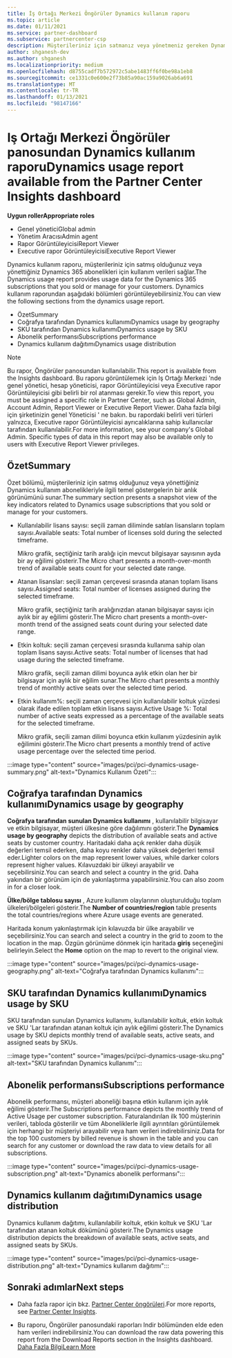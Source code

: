 ```yaml
---
title: İş Ortağı Merkezi Öngörüler Dynamics kullanım raporu
ms.topic: article
ms.date: 01/11/2021
ms.service: partner-dashboard
ms.subservice: partnercenter-csp
description: Müşterileriniz için satmanız veya yönetmeniz gereken Dynamics aboneliklerinin kullanımı hakkında daha fazla bilgi alabilirsiniz.
author: shganesh-dev
ms.author: shganesh
ms.localizationpriority: medium
ms.openlocfilehash: d8755cadf7b572972c5abe1483ff6f0be98a1eb8
ms.sourcegitcommit: ce1331c0e600e2f73b85a90ac159a9026ab6a691
ms.translationtype: MT
ms.contentlocale: tr-TR
ms.lasthandoff: 01/13/2021
ms.locfileid: "98147166"
---
```

# <a name="dynamics-usage-report-available-from-the-partner-center-insights-dashboard"></a><span data-ttu-id="3e297-103">Iş Ortağı Merkezi Öngörüler panosundan Dynamics kullanım raporu</span><span class="sxs-lookup"><span data-stu-id="3e297-103">Dynamics usage report available from the Partner Center Insights dashboard</span></span>

<span data-ttu-id="3e297-104">**Uygun roller**</span><span class="sxs-lookup"><span data-stu-id="3e297-104">**Appropriate roles**</span></span>
- <span data-ttu-id="3e297-105">Genel yönetici</span><span class="sxs-lookup"><span data-stu-id="3e297-105">Global admin</span></span>
- <span data-ttu-id="3e297-106">Yönetim Aracısı</span><span class="sxs-lookup"><span data-stu-id="3e297-106">Admin agent</span></span>
- <span data-ttu-id="3e297-107">Rapor Görüntüleyicisi</span><span class="sxs-lookup"><span data-stu-id="3e297-107">Report Viewer</span></span>
- <span data-ttu-id="3e297-108">Executive rapor Görüntüleyicisi</span><span class="sxs-lookup"><span data-stu-id="3e297-108">Executive Report Viewer</span></span>

<span data-ttu-id="3e297-109">Dynamics kullanım raporu, müşterileriniz için satmış olduğunuz veya yönettiğiniz Dynamics 365 abonelikleri için kullanım verileri sağlar.</span><span class="sxs-lookup"><span data-stu-id="3e297-109">The Dynamics usage report provides usage data for the Dynamics 365 subscriptions that you sold or manage for your customers.</span></span> <span data-ttu-id="3e297-110">Dynamics kullanım raporundan aşağıdaki bölümleri görüntüleyebilirsiniz.</span><span class="sxs-lookup"><span data-stu-id="3e297-110">You can view the following sections from the dynamics usage report.</span></span>

- <span data-ttu-id="3e297-111">Özet</span><span class="sxs-lookup"><span data-stu-id="3e297-111">Summary</span></span>
- <span data-ttu-id="3e297-112">Coğrafya tarafından Dynamics kullanımı</span><span class="sxs-lookup"><span data-stu-id="3e297-112">Dynamics usage by geography</span></span>
- <span data-ttu-id="3e297-113">SKU tarafından Dynamics kullanımı</span><span class="sxs-lookup"><span data-stu-id="3e297-113">Dynamics usage by SKU</span></span>
- <span data-ttu-id="3e297-114">Abonelik performansı</span><span class="sxs-lookup"><span data-stu-id="3e297-114">Subscriptions performance</span></span>
- <span data-ttu-id="3e297-115">Dynamics kullanım dağıtımı</span><span class="sxs-lookup"><span data-stu-id="3e297-115">Dynamics usage distribution</span></span>

 > [!NOTE]
 > <span data-ttu-id="3e297-116">Bu rapor, Öngörüler panosundan kullanılabilir.</span><span class="sxs-lookup"><span data-stu-id="3e297-116">This report is available from the Insights dashboard.</span></span> <span data-ttu-id="3e297-117">Bu raporu görüntülemek için Iş Ortağı Merkezi 'nde genel yönetici, hesap yöneticisi, rapor Görüntüleyicisi veya Executive rapor Görüntüleyicisi gibi belirli bir rol atanması gerekir.</span><span class="sxs-lookup"><span data-stu-id="3e297-117">To view this report, you must be assigned a specific role in Partner Center, such as Global Admin, Account Admin, Report Viewer or Executive Report Viewer.</span></span> <span data-ttu-id="3e297-118">Daha fazla bilgi için şirketinizin genel Yöneticisi ' ne bakın. bu rapordaki belirli veri türleri yalnızca, Executive rapor Görüntüleyicisi ayrıcalıklarına sahip kullanıcılar tarafından kullanılabilir.</span><span class="sxs-lookup"><span data-stu-id="3e297-118">For more information, see your company's Global Admin. Specific types of data in this report may also be available only to users with Executive Report Viewer privileges.</span></span>

## <a name="summary"></a><span data-ttu-id="3e297-119">Özet</span><span class="sxs-lookup"><span data-stu-id="3e297-119">Summary</span></span>

<span data-ttu-id="3e297-120">Özet bölümü, müşterileriniz için satmış olduğunuz veya yönettiğiniz Dynamics kullanım abonelikleriyle ilgili temel göstergelerin bir anlık görünümünü sunar.</span><span class="sxs-lookup"><span data-stu-id="3e297-120">The summary section presents a snapshot view of the key indicators related to Dynamics usage subscriptions that you sold or manage for your customers.</span></span>  

- <span data-ttu-id="3e297-121">Kullanılabilir lisans sayısı: seçili zaman diliminde satılan lisansların toplam sayısı.</span><span class="sxs-lookup"><span data-stu-id="3e297-121">Available seats: Total number of licenses sold during the selected timeframe.</span></span>

   <span data-ttu-id="3e297-122">Mikro grafik, seçtiğiniz tarih aralığı için mevcut bilgisayar sayısının ayda bir ay eğilimi gösterir.</span><span class="sxs-lookup"><span data-stu-id="3e297-122">The Micro chart presents a month-over-month trend of available seats count for your selected date range.</span></span>

- <span data-ttu-id="3e297-123">Atanan lisanslar: seçili zaman çerçevesi sırasında atanan toplam lisans sayısı.</span><span class="sxs-lookup"><span data-stu-id="3e297-123">Assigned seats: Total number of licenses assigned during the selected timeframe.</span></span>

   <span data-ttu-id="3e297-124">Mikro grafik, seçtiğiniz tarih aralığınızdan atanan bilgisayar sayısı için aylık bir ay eğilimi gösterir.</span><span class="sxs-lookup"><span data-stu-id="3e297-124">The Micro chart presents a month-over-month trend of the assigned seats count during your selected date range.</span></span>

- <span data-ttu-id="3e297-125">Etkin koltuk: seçili zaman çerçevesi sırasında kullanıma sahip olan toplam lisans sayısı.</span><span class="sxs-lookup"><span data-stu-id="3e297-125">Active seats: Total number of licenses that had usage during the selected timeframe.</span></span> 

   <span data-ttu-id="3e297-126">Mikro grafik, seçili zaman dilimi boyunca aylık etkin olan her bir bilgisayar için aylık bir eğilim sunar.</span><span class="sxs-lookup"><span data-stu-id="3e297-126">The Micro chart presents a monthly trend of monthly active seats over the selected time period.</span></span>

- <span data-ttu-id="3e297-127">Etkin kullanım%: seçili zaman çerçevesi için kullanılabilir koltuk yüzdesi olarak ifade edilen toplam etkin lisans sayısı.</span><span class="sxs-lookup"><span data-stu-id="3e297-127">Active Usage %: Total number of active seats expressed as a percentage of the available seats for the selected timeframe.</span></span> 

   <span data-ttu-id="3e297-128">Mikro grafik, seçili zaman dilimi boyunca etkin kullanım yüzdesinin aylık eğilimini gösterir.</span><span class="sxs-lookup"><span data-stu-id="3e297-128">The Micro chart presents a monthly trend of active usage percentage over the selected time period.</span></span>

:::image type="content" source="images/pci/pci-dynamics-usage-summary.png" alt-text="Dynamics Kullanım Özeti":::

## <a name="dynamics-usage-by-geography"></a><span data-ttu-id="3e297-130">Coğrafya tarafından Dynamics kullanımı</span><span class="sxs-lookup"><span data-stu-id="3e297-130">Dynamics usage by geography</span></span>

<span data-ttu-id="3e297-131">**Coğrafya tarafından sunulan Dynamics kullanımı** , kullanılabilir bilgisayar ve etkin bilgisayar, müşteri ülkesine göre dağılımını gösterir.</span><span class="sxs-lookup"><span data-stu-id="3e297-131">The **Dynamics usage by geography** depicts the distribution of available seats and active seats by customer country.</span></span> <span data-ttu-id="3e297-132">Haritadaki daha açık renkler daha düşük değerleri temsil ederken, daha koyu renkler daha yüksek değerleri temsil eder.</span><span class="sxs-lookup"><span data-stu-id="3e297-132">Lighter colors on the map represent lower values, while darker colors represent higher values.</span></span> <span data-ttu-id="3e297-133">Kılavuzdaki bir ülkeyi arayabilir ve seçebilirsiniz.</span><span class="sxs-lookup"><span data-stu-id="3e297-133">You can search and select a country in the grid.</span></span> <span data-ttu-id="3e297-134">Daha yakından bir görünüm için de yakınlaştırma yapabilirsiniz.</span><span class="sxs-lookup"><span data-stu-id="3e297-134">You can also zoom in for a closer look.</span></span>

<span data-ttu-id="3e297-135">**Ülke/bölge tablosu sayısı** , Azure kullanım olaylarının oluşturulduğu toplam ülkeleri/bölgeleri gösterir.</span><span class="sxs-lookup"><span data-stu-id="3e297-135">The **Number of countries/region** table presents the total countries/regions where Azure usage events are generated.</span></span>

<span data-ttu-id="3e297-136">Haritada konum yakınlaştırmak için kılavuzda bir ülke arayabilir ve seçebilirsiniz.</span><span class="sxs-lookup"><span data-stu-id="3e297-136">You can search and select a country in the grid to zoom to the location in the map.</span></span> <span data-ttu-id="3e297-137">Özgün görünüme dönmek için haritada **giriş** seçeneğini belirleyin.</span><span class="sxs-lookup"><span data-stu-id="3e297-137">Select the **Home** option on the map to revert to the original view.</span></span>

:::image type="content" source="images/pci/pci-dynamics-usage-geography.png" alt-text="Coğrafya tarafından Dynamics kullanımı":::

## <a name="dynamics-usage-by-sku"></a><span data-ttu-id="3e297-139">SKU tarafından Dynamics kullanımı</span><span class="sxs-lookup"><span data-stu-id="3e297-139">Dynamics usage by SKU</span></span>

<span data-ttu-id="3e297-140">SKU tarafından sunulan Dynamics kullanımı, kullanılabilir koltuk, etkin koltuk ve SKU 'Lar tarafından atanan koltuk için aylık eğilimi gösterir.</span><span class="sxs-lookup"><span data-stu-id="3e297-140">The Dynamics usage by SKU depicts monthly trend of available seats, active seats, and assigned seats by SKUs.</span></span>

:::image type="content" source="images/pci/pci-dynamics-usage-sku.png" alt-text="SKU tarafından Dynamics kullanımı":::

## <a name="subscriptions-performance"></a><span data-ttu-id="3e297-142">Abonelik performansı</span><span class="sxs-lookup"><span data-stu-id="3e297-142">Subscriptions performance</span></span>

<span data-ttu-id="3e297-143">Abonelik performansı, müşteri aboneliği başına etkin kullanım için aylık eğilimi gösterir.</span><span class="sxs-lookup"><span data-stu-id="3e297-143">The Subscriptions performance depicts the monthly trend of Active Usage per customer subscription.</span></span> <span data-ttu-id="3e297-144">Faturalandırılan ilk 100 müşterinin verileri, tabloda gösterilir ve tüm Aboneliklerle ilgili ayrıntıları görüntülemek için herhangi bir müşteriyi arayabilir veya ham verileri indirebilirsiniz.</span><span class="sxs-lookup"><span data-stu-id="3e297-144">Data for the top 100 customers by billed revenue is shown in the table and you can search for any customer or download the raw data to view details for all subscriptions.</span></span>

:::image type="content" source="images/pci/pci-dynamics-usage-subscription.png" alt-text="Dynamics abonelik performansı":::

## <a name="dynamics-usage-distribution"></a><span data-ttu-id="3e297-146">Dynamics kullanım dağıtımı</span><span class="sxs-lookup"><span data-stu-id="3e297-146">Dynamics usage distribution</span></span>

<span data-ttu-id="3e297-147">Dynamics kullanım dağıtımı, kullanılabilir koltuk, etkin koltuk ve SKU 'Lar tarafından atanan koltuk dökümünü gösterir.</span><span class="sxs-lookup"><span data-stu-id="3e297-147">The Dynamics usage distribution depicts the breakdown of available seats, active seats, and assigned seats by SKUs.</span></span>

:::image type="content" source="images/pci/pci-dynamics-usage-distribution.png" alt-text="Dynamics kullanım dağıtımı":::

## <a name="next-steps"></a><span data-ttu-id="3e297-149">Sonraki adımlar</span><span class="sxs-lookup"><span data-stu-id="3e297-149">Next steps</span></span>

- <span data-ttu-id="3e297-150">Daha fazla rapor için bkz. [Partner Center öngörüleri](partner-center-insights.md).</span><span class="sxs-lookup"><span data-stu-id="3e297-150">For more reports, see [Partner Center Insights](partner-center-insights.md).</span></span>

- <span data-ttu-id="3e297-151">Bu raporu, Öngörüler panosundaki raporları Indir bölümünden elde eden ham verileri indirebilirsiniz.</span><span class="sxs-lookup"><span data-stu-id="3e297-151">You can download the raw data powering this report from the Download Reports section in the Insights dashboard.</span></span> [<span data-ttu-id="3e297-152">Daha Fazla Bilgi</span><span class="sxs-lookup"><span data-stu-id="3e297-152">Learn More</span></span>](pci-download-reports.md) 
